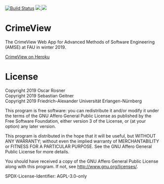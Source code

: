 [![Build Status](https://travis-ci.com/Kexplx/CrimeView.svg?branch=develop)](https://travis-ci.com/Kexplx/CrimeView)
<a href="https://github.com/Kexplx/CrimeView/releases/tag/amse-cw03-release-v0.6" alt="Activity">
    <img src="https://img.shields.io/badge/license-AGPLv3-e74c3c" />
</a>
<a href="https://github.com/Kexplx/CrimeView/releases/tag/amse-cw03-release-v0.6" alt="Activity">
    <img src="https://img.shields.io/badge/version-v1.0-2980b9" />
</a>

# CrimeView
The CrimeView Web App for Advanced Methods of Software Engineering (AMSE) at FAU in winter 2019.

[CrimeView on Heroku](https://crime-view.herokuapp.com/home)

# License
Copyright 2019 Oscar Rosner  
Copyright 2019 Sebastian Geitner  
Copyright 2019 Friedrich-Alexander Universität Erlangen-Nürnberg

This program is free software: you can redistribute it and/or modify
it under the terms of the GNU Affero General Public License as
published by the Free Software Foundation, either version 3 of the
License, or (at your option) any later version.

This program is distributed in the hope that it will be useful,
but WITHOUT ANY WARRANTY; without even the implied warranty of
MERCHANTABILITY or FITNESS FOR A PARTICULAR PURPOSE.  See the
GNU Affero General Public License for more details.

You should have received a copy of the GNU Affero General Public License
along with this program.  If not, see <http://www.gnu.org/licenses/>.

SPDX-License-Identifier: AGPL-3.0-only

